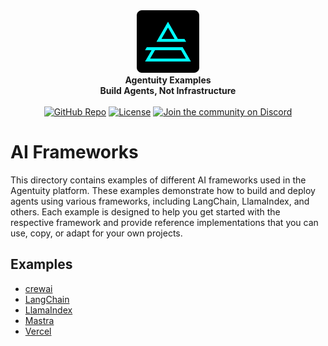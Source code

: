 <div align="center">
    <img src="../.github/Agentuity.png" alt="Agentuity" width="100"/> <br/>
    <strong>Agentuity Examples</strong> <br/>
    <strong>Build Agents, Not Infrastructure</strong> <br/>
<br />
<a href="https://github.com/agentuity/examples"><img alt="GitHub Repo" src="https://img.shields.io/badge/GitHub-Examples-blue"></a>
<a href="https://github.com/agentuity/examples/blob/main/LICENSE.md"><img alt="License" src="https://badgen.now.sh/badge/license/Apache-2.0"></a>
<a href="https://discord.gg/vtn3hgUfuc"><img alt="Join the community on Discord" src="https://img.shields.io/discord/1332974865371758646.svg?style=flat"></a>
</div>
</div>

# AI Frameworks

This directory contains examples of different AI frameworks used in the Agentuity platform.
These examples demonstrate how to build and deploy agents using various frameworks, including LangChain, LlamaIndex, and others. Each example is designed to help you get started with the respective framework and provide reference implementations that you can use, copy, or adapt for your own projects.

## Examples

- [crewai](crewai/README.md)
- [LangChain](langchain/README.md)
- [LlamaIndex](llamaindex/README.md)
- [Mastra](mastra/README.md)
- [Vercel](vercal-ai-sdk/README.md)

